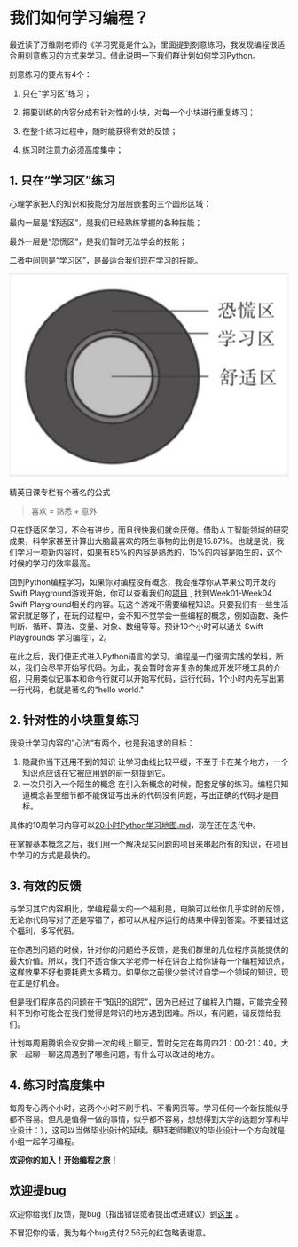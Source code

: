 # 我们如何学习编程？

最近读了万维刚老师的《学习究竟是什么》，里面提到刻意练习，我发现编程很适合用刻意练习的方式来学习。借此说明一下我们群计划如何学习Python。

刻意练习的要点有4个：

1. 只在“学习区”练习；

2. 把要训练的内容分成有针对性的小块，对每一个小块进行重复练习；

3. 在整个练习过程中，随时能获得有效的反馈；

4. 练习时注意力必须高度集中；

   

## 1. 只在“学习区”练习
心理学家把人的知识和技能分为层层嵌套的三个圆形区域：

最内一层是“舒适区”，是我们已经熟练掌握的各种技能；

最外一层是“恐慌区”，是我们暂时无法学会的技能；

二者中间则是“学习区”，是最适合我们现在学习的技能。

![学习区](./images/learn_area.jpg)



精英日课专栏有个著名的公式

> 喜欢 = 熟悉 + 意外



只在舒适区学习，不会有进步，而且很快我们就会厌倦。借助人工智能领域的研究成果，科学家甚至计算出大脑最喜欢的陌生事物的比例是15.87%。也就是说，我们学习一项新内容时，如果有85%的内容是熟悉的，15%的内容是陌生的，这个时候的学习的效率最高。

回到Python编程学习，如果你对编程没有概念，我会推荐你从苹果公司开发的Swift Playground游戏开始，你可以查看我们的[项目](https://github.com/lanjing99/20HoursPython) , 找到Week01-Week04 Swift Playground相关的内容。玩这个游戏不需要编程知识。只要我们有一些生活常识就足够了，在玩的过程中，会不知不觉学会一些编程的概念，例如函数、条件判断、循环、算法、变量、对象、数组等等。预计10个小时可以通关 Swift Playgrounds 学习编程1，2。

在此之后，我们便正式进入Python语言的学习。编程是一门强调实践的学科，所以，我们会尽早开始写代码。为此，我会暂时舍弃复杂的集成开发环境工具的介绍，只用类似记事本和命令行就可以开始写代码，运行代码，1个小时内先写出第一行代码，也就是著名的"hello world."



## 2. 针对性的小块重复练习
我设计学习内容的”心法“有两个，也是我追求的目标：
1. 隐藏你当下还用不到的知识
    让学习曲线比较平缓，不至于卡在某个地方，一个知识点应该在它被应用到的前一刻提到它。
2. 一次只引入一个陌生的概念
   在引入新概念的时候，配套足够的练习。编程只知道概念甚至细节都不能保证写出来的代码没有问题，写出正确的代码才是目标。

具体的10周学习内容可以[20小时Python学习地图.md](https://github.com/lanjing99/20HoursPython/blob/master/20小时Python学习地图.md)，现在还在迭代中。

在掌握基本概念之后，我们用一个解决现实问题的项目来串起所有的知识，在项目中学习的方式是最快的。



## 3. 有效的反馈
与学习其它内容相比，学编程最大的一个福利是，电脑可以给你几乎实时的反馈，无论你代码写对了还是写错了，都可以从程序运行的结果中得到答案。不要错过这个福利，多写代码。

在你遇到问题的时候，针对你的问题给予反馈，是我们群里的几位程序员能提供的最大价值。所以，我们不适合像大学老师一样在讲台上给你讲每一个编程知识点，这样效果不好也要耗费太多精力。如果你之前很少尝试过自学一个领域的知识，现在正是好机会。

但是我们程序员的问题在于“知识的诅咒”，因为已经过了编程入门期，可能完全预料不到你可能会在我们觉得是常识的地方遇到困难。所以，有问题，请反馈给我们。

计划每周用腾讯会议安排一次的线上聊天，暂时先定在每周四21：00-21：40，大家一起聊一聊这周遇到了哪些问题，有什么可以改进的地方。




## 4. 练习时高度集中
每周专心两个小时，这两个小时不刷手机、不看网页等。学习任何一个新技能似乎都不容易。但凡是值得一做的事情，似乎都不容易，想想得到大学的选题分享和毕业设计：），这可以当做毕业设计的延续。蔡钰老师建议的毕业设计一个方向就是小组一起学习编程。



**欢迎你的加入！开始编程之旅！**



## 欢迎提bug

欢迎你给我们反馈，提bug（指出错误或者提出改进建议）到[这里](https://github.com/lanjing99/20HoursPython/issues/2) 。

不冒犯你的话，我为每个bug支付2.56元的红包略表谢意。